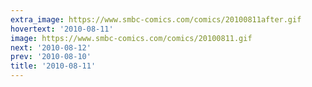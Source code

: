 ```yaml
---
extra_image: https://www.smbc-comics.com/comics/20100811after.gif
hovertext: '2010-08-11'
image: https://www.smbc-comics.com/comics/20100811.gif
next: '2010-08-12'
prev: '2010-08-10'
title: '2010-08-11'
---
```

